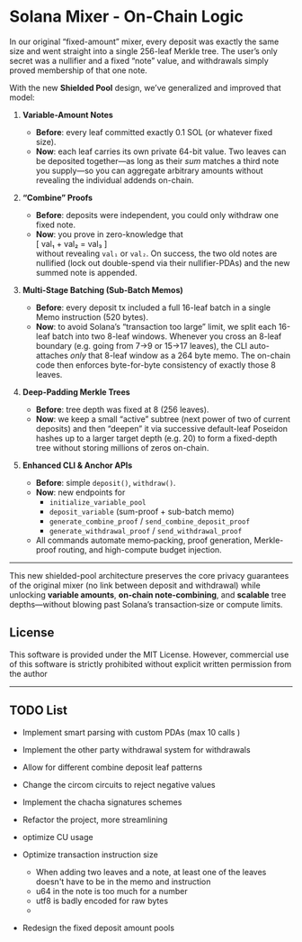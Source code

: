 # Solana Mixer - On-Chain Logic

In our original “fixed-amount” mixer, every deposit was exactly the same size and went straight into a single 256-leaf Merkle tree.  The user’s only secret was a nullifier and a fixed “note” value, and withdrawals simply proved membership of that one note.

With the new **Shielded Pool** design, we’ve generalized and improved that model:

1. **Variable-Amount Notes**  
   - **Before**: every leaf committed exactly 0.1 SOL (or whatever fixed size).  
   - **Now**: each leaf carries its own private 64-bit value.  Two leaves can be deposited together—as long as their *sum* matches a third note you supply—so you can aggregate arbitrary amounts without revealing the individual addends on-chain.

2. **“Combine” Proofs**  
   - **Before**: deposits were independent, you could only withdraw one fixed note.  
   - **Now**: you prove in zero-knowledge that  
     \[ val₁ + val₂ = val₃ \]  
     without revealing `val₁` or `val₂`.  On success, the two old notes are nullified (lock out double-spend via their nullifier-PDAs) and the new summed note is appended.

3. **Multi-Stage Batching (Sub-Batch Memos)**  
   - **Before**: every deposit tx included a full 16-leaf batch in a single Memo instruction (520 bytes).  
   - **Now**: to avoid Solana’s “transaction too large” limit, we split each 16-leaf batch into two 8-leaf windows.  Whenever you cross an 8-leaf boundary (e.g. going from 7→9 or 15→17 leaves), the CLI auto-attaches *only* that 8-leaf window as a 264 byte memo.  The on-chain code then enforces byte-for-byte consistency of exactly those 8 leaves.

4. **Deep-Padding Merkle Trees**  
   - **Before**: tree depth was fixed at 8 (256 leaves).  
   - **Now**: we keep a small “active” subtree (next power of two of current deposits) and then “deepen” it via successive default-leaf Poseidon hashes up to a larger target depth (e.g. 20) to form a fixed-depth tree without storing millions of zeros on-chain.

5. **Enhanced CLI & Anchor APIs**  
   - **Before**: simple `deposit()`, `withdraw()`.  
   - **Now**: new endpoints for  
     - `initialize_variable_pool`  
     - `deposit_variable` (sum-proof + sub-batch memo)  
     - `generate_combine_proof` / `send_combine_deposit_proof`  
     - `generate_withdrawal_proof` / `send_withdrawal_proof`  
   - All commands automate memo‐packing, proof generation, Merkle-proof routing, and high-compute budget injection.

---

This new shielded-pool architecture preserves the core privacy guarantees of the original mixer (no link between deposit and withdrawal) while unlocking **variable amounts**, **on-chain note-combining**, and **scalable** tree depths—without blowing past Solana’s transaction‐size or compute limits.  

## License
This software is provided under the MIT License.
However, commercial use of this software is strictly prohibited without explicit written permission from the author

---


## TODO List

- Implement smart parsing with custom PDAs (max 10 calls )
- Implement the other party withdrawal system for withdrawals
- Allow for different combine deposit leaf patterns
- Change the circom circuits to reject negative values
- Implement the chacha signatures schemes


- Refactor the project, more streamlining
- optimize CU usage
- Optimize transaction instruction size
  - When adding two leaves and a note, at least one of the leaves doesn't have to be in the memo and instruction
  - u64 in the note is too much for a number
  - utf8 is badly encoded for raw bytes
  - 

- Redesign the fixed deposit amount pools
